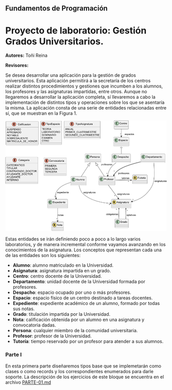 ## Fundamentos de Programación
# Proyecto de laboratorio: Gestión Grados Universitarios.

**Autores:** Toñi Reina

**Revisores:**

Se desea desarrollar una aplicación para la gestión de grados universitarios. Esta aplicación permitirá a la secretaría de los centros realizar distintos procedimientos y gestiones que incumben a los alumnos, los profesores y las asignaturas impartidas, entre otros. Aunque no llegaremos a desarrollar la aplicación completa, sí llevaremos a cabo la implementación de distintos tipos y operaciones sobre los que se asentaría la misma. La aplicación consta de una serie de entidades relacionadas entre sí, que se muestran en la Figura 1.


![Figura 1. Entidades de la aplicaciónd de gestión de grados universitarios](./img/class-diagram.png)

Estas entidades se irán definiendo poco a poco a lo largo varios laboratorios, y de manera incremental conforme vayamos avanzando en los conocimientos de la asignatura. Los conceptos que representan cada una de las entidades son los siguientes:

- **Alumno**: alumno matriculado en la Universidad.
- **Asignatura**: asignatura impartida en un grado.
- **Centro**: centro docente de la Universidad.
- **Departamento**: unidad docente de la Universidad formada por profesores. 
- **Despacho**: espacio ocupado por uno o más profesores.
- **Espacio**: espacio físico de un centro destinado a tareas docentes.
- **Expediente**: expediente académico de un alumno, formado por todas sus notas.
- **Grado**: titulación impartida por la Universidad.
- **Nota**: calificación obtenida por un alumno en una asignatura y convocatoria dadas.
- **Persona**: cualquier miembro de la comunidad universitaria.
- **Profesor**: profesor de la Universidad.
- **Tutoría**: tiempo reservado por un profesor para atender a sus alumnos.




### **Parte I**

En esta primera parte diseñaremos tipos base que se implemetarán como clases o como records y los correspondientes enumerados para darle soporte. La descripción de los ejercicios de este bloque se encuentra en el archivo [PARTE-01.md](./PARTE-01.md)
